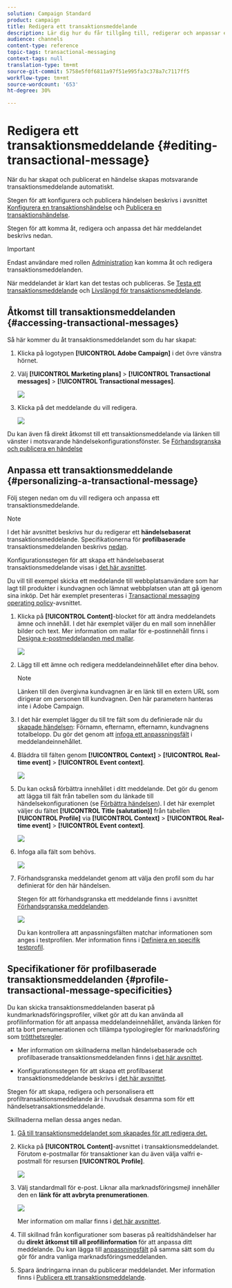 ```yaml
---
solution: Campaign Standard
product: campaign
title: Redigera ett transaktionsmeddelande
description: Lär dig hur du får tillgång till, redigerar och anpassar ett transaktionsmeddelande.
audience: channels
content-type: reference
topic-tags: transactional-messaging
context-tags: null
translation-type: tm+mt
source-git-commit: 5758e5f0f6811a97f51e995fa3c378a7c7117ff5
workflow-type: tm+mt
source-wordcount: '653'
ht-degree: 30%

---
```



# Redigera ett transaktionsmeddelande {#editing-transactional-message}

När du har skapat och publicerat en händelse<!--(the cart abandonment example as explained in [this section](../../channels/using/getting-started-with-transactional-msg.md#transactional-messaging-operating-principle))--> skapas motsvarande transaktionsmeddelande automatiskt.

Stegen för att konfigurera och publicera händelsen beskrivs i avsnittet [Konfigurera en transaktionshändelse](../../channels/using/configuring-transactional-event.md) och [Publicera en transaktionshändelse](../../channels/using/publishing-transactional-event.md).

Stegen för att komma åt, redigera och anpassa det här meddelandet beskrivs nedan.

>[!IMPORTANT]
>
>Endast användare med rollen [Administration](../../administration/using/users-management.md#functional-administrators) kan komma åt och redigera transaktionsmeddelanden.

När meddelandet är klart kan det testas och publiceras. Se [Testa ett transaktionsmeddelande](../../channels/using/testing-transactional-message.md) och [Livslängd för transaktionsmeddelande](../../channels/using/publishing-transactional-message.md).

## Åtkomst till transaktionsmeddelanden {#accessing-transactional-messages}

Så här kommer du åt transaktionsmeddelandet som du har skapat:

1. Klicka på logotypen **[!UICONTROL Adobe Campaign]** i det övre vänstra hörnet.
1. Välj **[!UICONTROL Marketing plans]** > **[!UICONTROL Transactional messages]** > **[!UICONTROL Transactional messages]**.

   ![](assets/message-center_4.png)

1. Klicka på det meddelande du vill redigera.

   ![](assets/message-center_message-board.png)

Du kan även få direkt åtkomst till ett transaktionsmeddelande via länken till vänster i motsvarande händelsekonfigurationsfönster. Se [Förhandsgranska och publicera en händelse](../../channels/using/publishing-transactional-event.md#previewing-and-publishing-the-event)

## Anpassa ett transaktionsmeddelande {#personalizing-a-transactional-message}

Följ stegen nedan om du vill redigera och anpassa ett transaktionsmeddelande.

>[!NOTE]
>
>I det här avsnittet beskrivs hur du redigerar ett **händelsebaserat** transaktionsmeddelande. Specifikationerna för **profilbaserade** transaktionsmeddelanden beskrivs [nedan](#profile-transactional-message-specificities).
>
>Konfigurationsstegen för att skapa ett händelsebaserat transaktionsmeddelande visas i [det här avsnittet](../../channels/using/configuring-transactional-event.md#event-based-transactional-messages).

Du vill till exempel skicka ett meddelande till webbplatsanvändare som har lagt till produkter i kundvagnen och lämnat webbplatsen utan att gå igenom sina inköp. Det här exemplet presenteras i [Transactional messaging operating policy](../../channels/using/getting-started-with-transactional-msg.md#transactional-messaging-operating-principle)-avsnittet.

1. Klicka på **[!UICONTROL Content]**-blocket för att ändra meddelandets ämne och innehåll. I det här exemplet väljer du en mall som innehåller bilder och text. Mer information om mallar för e-postinnehåll finns i [Designa e-postmeddelanden med mallar](../../designing/using/using-reusable-content.md#designing-templates).

   ![](assets/message-center_6.png)

1. Lägg till ett ämne och redigera meddelandeinnehållet efter dina behov.

   >[!NOTE]
   >
   >Länken till den övergivna kundvagnen är en länk till en extern URL som dirigerar om personen till kundvagnen. Den här parametern hanteras inte i Adobe Campaign.

1. I det här exemplet lägger du till tre fält som du definierade när du [skapade händelsen](../../channels/using/configuring-transactional-event.md): Förnamn, efternamn, efternamn, kundvagnens totalbelopp. Du gör det genom att [infoga ett anpassningsfält](../../designing/using/personalization.md#inserting-a-personalization-field) i meddelandeinnehållet.

1. Bläddra till fälten genom **[!UICONTROL Context]** > **[!UICONTROL Real-time event]** > **[!UICONTROL Event context]**.

   ![](assets/message-center_7.png)

1. Du kan också förbättra innehållet i ditt meddelande. Det gör du genom att lägga till fält från tabellen som du länkade till händelsekonfigurationen (se [Förbättra händelsen](../../channels/using/configuring-transactional-event.md#enriching-the-transactional-message-content)). I det här exemplet väljer du fältet **[!UICONTROL Title (salutation)]** från tabellen **[!UICONTROL Profile]** via **[!UICONTROL Context]** > **[!UICONTROL Real-time event]** > **[!UICONTROL Event context]**.

   ![](assets/message-center_7-enrichment.png)

1. Infoga alla fält som behövs.

   ![](assets/message-center_8.png)

1. Förhandsgranska meddelandet genom att välja den profil som du har definierat för den här händelsen.

   Stegen för att förhandsgranska ett meddelande finns i avsnittet [Förhandsgranska meddelanden](../../sending/using/previewing-messages.md).

   ![](assets/message-center_9.png)

   Du kan kontrollera att anpassningsfälten matchar informationen som anges i testprofilen. Mer information finns i [Definiera en specifik testprofil](../../channels/using/testing-transactional-message.md#defining-specific-test-profile).

<!--## Using product listings in a transactional message {#using-product-listings-in-a-transactional-message}

When editing the content of a transactional email, you can create product listings referencing one or more data collections. For example, in a cart abandonment email, you can include a list of all products that were in the users' carts when they left your website, with an image, the price, and a link to each product.

>[!IMPORTANT]
>
>Product listings are only available for the email channel, when editing transactional email content through the [Email Designer](../../designing/using/designing-content-in-adobe-campaign.md#email-designer-interface) interface.

To add a list of abandoned products in a transactional message, follow the steps below.

You can also watch [this set of videos](https://experienceleague.adobe.com/docs/campaign-standard-learn/tutorials/designing-content/product-listings-in-transactional-email.html?lang=en#configure-product-listings-in-transactional-emails) explaining the steps that are required to configure product listings in a transactional email.

>[!NOTE]
>
>Adobe Campaign does not support nested product listings, meaning that you cannot include a product listing inside another one.

### Defining a product listing {#defining-a-product-listing}

Before being able to use a product listing in a transactional message, you need to define at the event level the list of products and the fields for each product of the list you want to display. For more on this, see [Defining data collections](../../channels/using/configuring-transactional-event.md#defining-data-collections).

1. In the transactional message, click the **[!UICONTROL Content]** block to modify the email content.
1. Drag and drop a structure component to the workspace. For more on this, see [Defining the email structure](../../designing/using/designing-from-scratch.md#defining-the-email-structure).

   For example, select a one-column structure component and add a text component, an image component and a button component. For more on this, see [Using content components](../../designing/using/designing-from-scratch.md#about-content-components).

1. Select the structure component you just created and click the **[!UICONTROL Enable product listing]** icon from the contextual toolbar.

   ![](assets/message-center_loop_create.png)

   The structure component is highlighted with an orange frame and the **[!UICONTROL Product listing]** settings are displayed in the left palette.

   ![](assets/message-center_loop_palette.png)

1. Select how the elements of the collection will be displayed:

    * **[!UICONTROL Row]**: horizontally, meaning each element on one row under the other.
    * **[!UICONTROL Column]**: vertically, meaning each element next to the other on the same row.

   >[!NOTE]
   >
   >The **[!UICONTROL Column]** option is only available when using a multicolumn structure component ( **[!UICONTROL 2:2 column]**, **[!UICONTROL 3:3 column]** and **[!UICONTROL 4:4 column]** ). When editing the product listing, only fill in the first column: the other columns will not be taken into account. For more on selecting structure components, see [Defining the email structure](../../designing/using/designing-from-scratch.md#defining-the-email-structure).

1. Select the data collection you created when configuring the event related to the transactional message. You can find it under the **[!UICONTROL Context]** > **[!UICONTROL Real-time event]** > **[!UICONTROL Event context]** node.

   ![](assets/message-center_loop_selection.png)

   For more on configuring the event, see [Defining data collections](../../channels/using/configuring-transactional-event.md#defining-data-collections).

1. Use the **[!UICONTROL First item]** drop-down list to select which element will start the list displayed in the email.

   For example, if you select 2, the first item of the collection will not be displayed in the email. The product listing will start on the second item.

1. Select the maximum number of items to display in the list.

   >[!NOTE]
   >
   >If you want the elements of your list to be displayed vertically ( **[!UICONTROL Column]** ), the maximum number of items is limited according to the selected structure component (2, 3 or 4 columns). For more on selecting structure components, see [Editing the email structure](../../designing/using/designing-from-scratch.md#defining-the-email-structure).

### Populating the product listing {#populating-the-product-listing}

To display a list of products coming from the event linked to the transactional email, follow the steps below.

For more on creating a collection and related fields when configuring the event, see [Defining data collections](../../channels/using/configuring-transactional-event.md#defining-data-collections).

1. Select the image component you inserted, select **[!UICONTROL Enable personalization]** and click the pencil in the Settings pane.

   ![](assets/message-center_loop_image.png)

1. Select **[!UICONTROL Add personalization field]** in the **[!UICONTROL Image source URL]** window that opens.

   From the **[!UICONTROL Context]** > **[!UICONTROL Real-time event]** > **[!UICONTROL Event context]** node, open the node corresponding to the collection that you created (here **[!UICONTROL Product list]** ) and select the image field that you defined (here **[!UICONTROL Product image]** ). Click **[!UICONTROL Save]**.

   ![](assets/message-center_loop_product-image.png)

   The personalization field that you selected is now displayed in the Settings pane.

1. At the desired position, select **[!UICONTROL Insert personalization field]** from the contextual toolbar.

   ![](assets/message-center_loop_product.png)

1. From the **[!UICONTROL Context]** > **[!UICONTROL Real-time event]** > **[!UICONTROL Event context]** node, open the node corresponding to the collection that you created (here **[!UICONTROL Product list]** ) and select the field that you created (here **[!UICONTROL Product name]** ). Click **[!UICONTROL Confirm]**.

   ![](assets/message-center_loop_product_node.png)

   The personalization field that you selected is now displayed at the desired position in the email content.

1. Proceed similarly to insert the price.
1. Select some text and select **[!UICONTROL Insert link]** from the contextual toolbar.

   ![](assets/message-center_loop_link_insert.png)

1. Select **[!UICONTROL Add personalization field]** in the **[!UICONTROL Insert link]** window that opens.

   From the **[!UICONTROL Context]** > **[!UICONTROL Real-time event]** > **[!UICONTROL Event context]** node, open the node corresponding to the collection that you created (here **[!UICONTROL Product list]** ) and select the URL field that you created (here **[!UICONTROL Product URL]** ). Click **[!UICONTROL Save]**.

   >[!IMPORTANT]
   >
   >For security reasons, make sure you insert the personalization field inside a link starting with a proper static domain name.

   ![](assets/message-center_loop_link_select.png)

   The personalization field that you selected is now displayed in the Settings pane.

1. Select the structure component on which the product listing is applied and select **[!UICONTROL Show fallback]** to define a default content.

   ![](assets/message-center_loop_fallback_show.png)

1. Drag one or more content components and edit them as needed.

   ![](assets/message-center_loop_fallback.png)

   The fallback content will be displayed if the collection is empty when the event is triggered, for example if a customer has nothing in his cart.

1. From the Settings pane, edit the styles for the product listing. For more on this, see [Managing email styles](../../designing/using/styles.md).
1. Preview the email using a test profile linked to the relevant transactional event and for which you defined collection data. For example, add the following information in the **[!UICONTROL Event data]** section for the test profile you want to use:

   ![](assets/message-center_loop_test-profile_payload.png)

   For more on defining a test profile in a transactional message, see [this section](../../channels/using/testing-transactional-message.md#defining-specific-test-profile).-->

## Specifikationer för profilbaserade transaktionsmeddelanden {#profile-transactional-message-specificities}

Du kan skicka transaktionsmeddelanden baserat på kundmarknadsföringsprofiler, vilket gör att du kan använda all profilinformation för att anpassa meddelandeinnehållet, använda länken för att ta bort prenumerationen och tillämpa typologiregler för marknadsföring som [trötthetsregler](../../sending/using/fatigue-rules.md).

* Mer information om skillnaderna mellan händelsebaserade och profilbaserade transaktionsmeddelanden finns i [det här avsnittet](../../channels/using/getting-started-with-transactional-msg.md#transactional-message-types).

* Konfigurationsstegen för att skapa ett profilbaserat transaktionsmeddelande beskrivs i [det här avsnittet](../../channels/using/configuring-transactional-event.md#profile-based-transactional-messages).

Stegen för att skapa, redigera och personalisera ett profiltransaktionsmeddelande är i huvudsak desamma som för ett händelsetransaktionsmeddelande.

Skillnaderna mellan dessa anges nedan.

1. [Gå till transaktionsmeddelandet som skapades för att redigera det.](#accessing-transactional-messages)
1. Klicka på **[!UICONTROL Content]**-avsnittet i transaktionsmeddelandet.  Förutom e-postmallar för transaktioner kan du även välja valfri e-postmall för resursen **[!UICONTROL Profile]**.

   ![](assets/message-center_marketing_templates.png)

1. Välj standardmall för e-post. Liknar alla marknadsföringsmejl innehåller den en **länk för att avbryta prenumerationen**.

   ![](assets/message-center_marketing_perso_unsubscription.png)

   Mer information om mallar finns i [det här avsnittet](../../designing/using/using-reusable-content.md#content-templates).

1. Till skillnad från konfigurationer som baseras på realtidshändelser har du **direkt åtkomst till all profilinformation** för att anpassa ditt meddelande. Du kan lägga till [anpassningsfält](../../designing/using/personalization.md#inserting-a-personalization-field) på samma sätt som du gör för andra vanliga marknadsföringsmeddelanden.

1. Spara ändringarna innan du publicerar meddelandet. Mer information finns i [Publicera ett transaktionsmeddelande](../../channels/using/publishing-transactional-message.md#publishing-a-transactional-message).

<!--### Monitoring a profile transactional message delivery {#monitoring-a-profile-transactional-message-delivery}

Once the message is published and your site integration is done, you can monitor the delivery.

1. To view the message delivery log, click the icon at the bottom right of the **[!UICONTROL Deployment]** block.

1. Click the **[!UICONTROL Execution list]** tab.

   ![](assets/message-center_execution_tab.png)

1. Select the latest execution delivery.

   An **execution delivery** is a non-actionable and non-functional technical message created once a month for each transactional message, and each time a transactional message is edited and published again

1. Select the **[!UICONTROL Sending logs]** tab. In the **[!UICONTROL Status]** column, **[!UICONTROL Sent]** indicates that a profile has opted in.

   ![](assets/message-center_marketing_sending_logs.png)

1. Select the **[!UICONTROL Exclusions logs]** tab to view recipients who have been excluded from the message target, such as addresses on denylist.

   ![](assets/message-center_marketing_exclusion_logs.png)

>[!NOTE]
>
>For more information on accessing and using the logs, see [Monitoring a delivery](../../sending/using/monitoring-a-delivery.md).

For any profile that has opted out, the **[!UICONTROL Address on denylist]** typology rule excluded the corresponding recipient.

This rule is part of a specific typology that applies to all transactional messages based on the **[!UICONTROL Profile]** table.

![](assets/message-center_marketing_typology.png)

**Related topics**:

* [Integrate the event triggering](../../channels/using/getting-started-with-transactional-msg.md#integrate-event-trigger)
* [About typologies and typology rules](../../sending/using/about-typology-rules.md)-->
